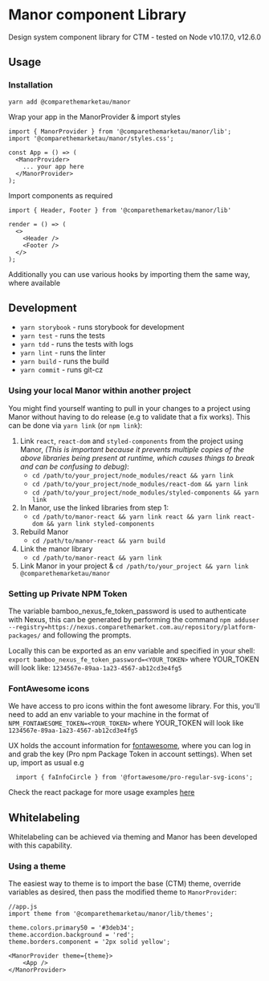 # Manor component Library
Design system component library for CTM - tested on Node v10.17.0, v12.6.0

## Usage

### Installation

`yarn add @comparethemarketau/manor`

Wrap your app in the ManorProvider & import styles

```
import { ManorProvider } from '@comparethemarketau/manor/lib';
import '@comparethemarketau/manor/styles.css';

const App = () => (
  <ManorProvider>
    ... your app here
  </ManorProvider>
);
```

Import components as required

```
import { Header, Footer } from '@comparethemarketau/manor/lib'

render = () => (
  <>
    <Header />
    <Footer />
  </>
);
```

Additionally you can use various hooks by importing them the same way, where available

## Development

- `yarn storybook` - runs storybook for development
- `yarn test` - runs the tests
- `yarn tdd` - runs the tests with logs
- `yarn lint` - runs the linter
- `yarn build` - runs the build
- `yarn commit` - runs git-cz

### Using your local Manor within another project

You might find yourself wanting to pull in your changes to a project using Manor without having to do release (e.g to 
validate that a fix works). This can be done via `yarn link` (or `npm link`):

1. Link `react`, `react-dom` and `styled-components` from the project using Manor, 
*(This is important because it prevents multiple copies of the above libraries being present at runtime, which causes 
things to break and can be confusing to debug)*:
    * `cd /path/to/your_project/node_modules/react && yarn link`
    * `cd /path/to/your_project/node_modules/react-dom && yarn link`
    * `cd /path/to/your_project/node_modules/styled-components && yarn link`
2. In Manor, use the linked libraries from step 1:
    * `cd /path/to/manor-react && yarn link react && yarn link react-dom && yarn link styled-components`
3. Rebuild Manor
    * `cd /path/to/manor-react && yarn build`
4. Link the manor library
    * `cd /path/to/manor-react && yarn link`
5. Link Manor in your project
    & `cd /path/to/your_project && yarn link @comparethemarketau/manor`     

### Setting up Private NPM Token
The variable bamboo_nexus_fe_token_password is used to authenticate with Nexus, this can be generated by performing the command `npm adduser --registry=https://nexus.comparethemarket.com.au/repository/platform-packages/` and following the prompts.

Locally this can be exported as an env variable and specified in your shell: `export bamboo_nexus_fe_token_password=<YOUR_TOKEN>` where YOUR_TOKEN will look like: `1234567e-89aa-1a23-4567-ab12cd3e4fg5`
                            
### FontAwesome icons
We have access to pro icons within the font awesome library. For this, you'll need to add an env variable to your machine in the format of `NPM_FONTAWESOME_TOKEN=<YOUR_TOKEN>` where YOUR_TOKEN will look like `1234567e-89aa-1a23-4567-ab12cd3e4fg5`

UX holds the account information for [fontawesome](https://fontawesome.com), where you can log in and grab the key (Pro npm Package Token in account settings). When set up, import as usual e.g

```
  import { faInfoCircle } from '@fortawesome/pro-regular-svg-icons';

```

Check the react package for more usage examples [here](https://github.com/FortAwesome/react-fontawesome)

## Whitelabeling
Whitelabeling can be achieved via theming and Manor has been developed with this capability. 

### Using a theme

The easiest way to theme is to import the base (CTM) theme, override variables as desired, then pass the modified theme to `ManorProvider`:

```
//app.js
import theme from '@comparethemarketau/manor/lib/themes';

theme.colors.primary50 = '#3deb34';
theme.accordion.background = 'red';
theme.borders.component = '2px solid yellow';

<ManorProvider theme={theme}>
    <App />
</ManorProvider>
```
